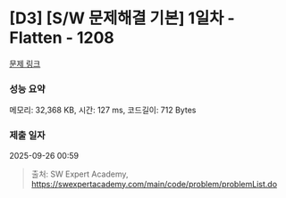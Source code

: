 # [D3] [S/W 문제해결 기본] 1일차 - Flatten - 1208 

[문제 링크](https://swexpertacademy.com/main/code/problem/problemDetail.do?contestProbId=AV139KOaABgCFAYh) 

### 성능 요약

메모리: 32,368 KB, 시간: 127 ms, 코드길이: 712 Bytes

### 제출 일자

2025-09-26 00:59



> 출처: SW Expert Academy, https://swexpertacademy.com/main/code/problem/problemList.do